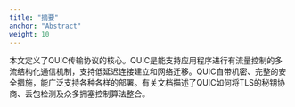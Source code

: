 ```yaml
---
title: "摘要"
anchor: "Abstract"
weight: 10
---
```



本文定义了QUIC传输协议的核心。QUIC是能支持应用程序进行有流量控制的多流结构化通信机制，支持低延迟连接建立和网络迁移。QUIC自带机密、完整的安全措施，能广泛支持各种各样的部署。有关文档描述了QUIC如何将TLS的秘钥协商、丢包检测及众多拥塞控制算法整合。

